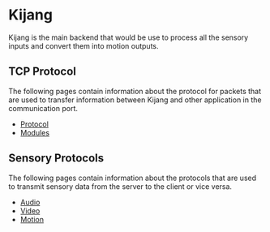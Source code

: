 # Kijang

Kijang is the main backend that would be use to process all the sensory inputs and convert them into motion outputs.

## TCP Protocol

The following pages contain information about the protocol for packets that are used to transfer information between Kijang and other application in the communication port.

- [Protocol](./tcp-protocol)
- [Modules](./tcp-modules)

## Sensory Protocols

The following pages contain information about the protocols that are used to transmit sensory data from the server to the client or vice versa.

- [Audio](./udp-audio)
- [Video](./udp-video)
- [Motion](./udp-motion)
